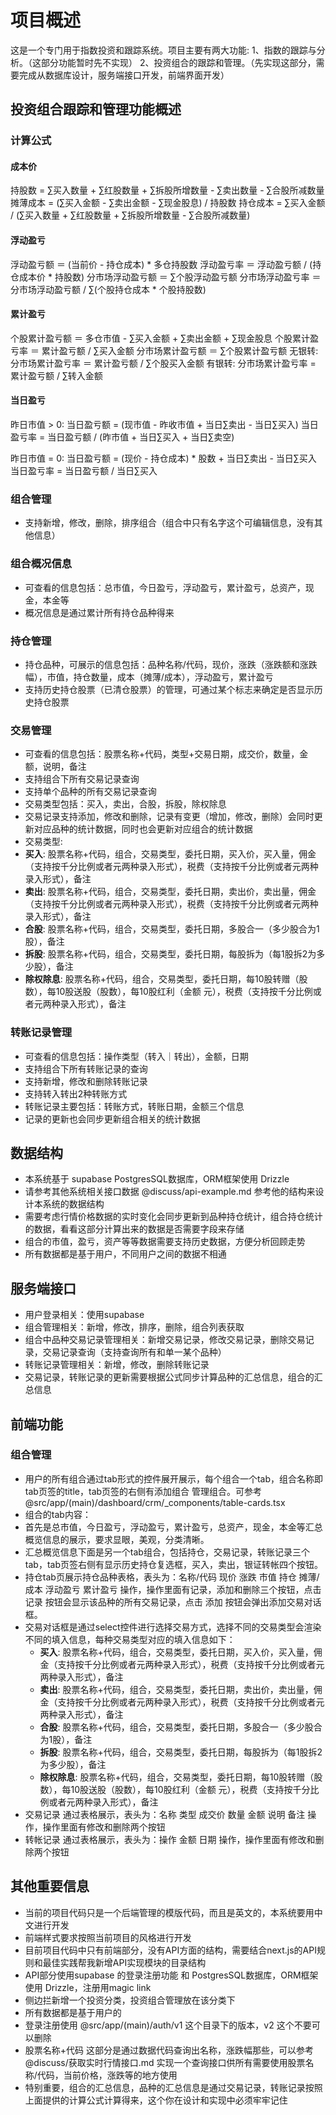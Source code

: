 # 项目概述
这是一个专门用于指数投资和跟踪系统。项目主要有两大功能: 
1、指数的跟踪与分析。（这部分功能暂时先不实现）
2、投资组合的跟踪和管理。（先实现这部分，需要完成从数据库设计，服务端接口开发，前端界面开发）

## 投资组合跟踪和管理功能概述

### 计算公式 ###
#### 成本价 ####
持股数 = ∑买入数量 + ∑红股数量 + ∑拆股所增数量 - ∑卖出数量 - ∑合股所减数量
摊薄成本 = (∑买入金额 - ∑卖出金额 - ∑现金股息) / 持股数
持仓成本 = ∑买入金额 / (∑买入数量 + ∑红股数量 + ∑拆股所增数量 - ∑合股所减数量)

#### 浮动盈亏 ####
浮动盈亏额 ＝ (当前价 - 持仓成本) * 多仓持股数
浮动盈亏率 ＝ 浮动盈亏额 / (持仓成本价 * 持股数)
分市场浮动盈亏额 ＝ ∑个股浮动盈亏额
分市场浮动盈亏率 ＝ 分市场浮动盈亏额 / ∑(个股持仓成本 * 个股持股数)

#### 累计盈亏 ####
个股累计盈亏额 ＝ 多仓市值 - ∑买入金额 + ∑卖出金额 + ∑现金股息
个股累计盈亏率 ＝ 累计盈亏额 / ∑买入金额
分市场累计盈亏额 ＝ ∑个股累计盈亏额
无银转: 分市场累计盈亏率 ＝ 累计盈亏额 / ∑个股买入金额
有银转: 分市场累计盈亏率 = 累计盈亏额 / ∑转入金额

#### 当日盈亏 ####
昨日市值 > 0:
当日盈亏额 = (现市值 - 昨收市值 + 当日∑卖出 - 当日∑买入)
当日盈亏率 = 当日盈亏额 / (昨市值 + 当日∑买入 + 当日∑卖空)

昨日市值 = 0:
当日盈亏额 = (现价 - 持仓成本) * 股数 + 当日∑卖出 - 当日∑买入
当日盈亏率 = 当日盈亏额 / 当日∑买入


### 组合管理 ###
 - 支持新增，修改，删除，排序组合（组合中只有名字这个可编辑信息，没有其他信息）

### 组合概况信息 ###
 - 可查看的信息包括：总市值，今日盈亏，浮动盈亏，累计盈亏，总资产，现金，本金等
 - 概况信息是通过累计所有持仓品种得来

### 持仓管理 ###
 - 持仓品种，可展示的信息包括：品种名称/代码，现价，涨跌（涨跌额和涨跌幅），市值，持仓数量，成本（摊薄/成本），浮动盈亏，累计盈亏
 - 支持历史持仓股票（已清仓股票）的管理，可通过某个标志来确定是否显示历史持仓股票
### 交易管理 ###
 - 可查看的信息包括：股票名称+代码，类型+交易日期，成交价，数量，金额，说明，备注
 - 支持组合下所有交易记录查询
 - 支持单个品种的所有交易记录查询
 - 交易类型包括：买入，卖出，合股，拆股，除权除息
 - 交易记录支持添加，修改和删除，记录有变更（增加，修改，删除）会同时更新对应品种的统计数据，同时也会更新对应组合的统计数据
 - 交易类型:
  - **买入**: 股票名称+代码，组合，交易类型，委托日期，买入价，买入量，佣金（支持按千分比例或者元两种录入形式），税费（支持按千分比例或者元两种录入形式），备注
  - **卖出**: 股票名称+代码，组合，交易类型，委托日期，卖出价，卖出量，佣金（支持按千分比例或者元两种录入形式），税费（支持按千分比例或者元两种录入形式），备注
  - **合股**: 股票名称+代码，组合，交易类型，委托日期，多股合一（多少股合为1股），备注
  - **拆股**: 股票名称+代码，组合，交易类型，委托日期，每股拆为（每1股拆2为多少股），备注
  - **除权除息**: 股票名称+代码，组合，交易类型，委托日期，每10股转赠（股数），每10股送股（股数），每10股红利（金额 元），税费（支持按千分比例或者元两种录入形式），备注

### 转账记录管理 ###
 - 可查看的信息包括：操作类型（转入｜转出），金额，日期
 - 支持组合下所有转账记录的查询
 - 支持新增，修改和删除转账记录
 - 支持转入转出2种转账方式
 - 转账记录主要包括：转账方式，转账日期，金额三个信息
 - 记录的更新也会同步更新组合相关的统计数据
    

## 数据结构
 - 本系统基于 supabase PostgresSQL数据库，ORM框架使用 Drizzle
 - 请参考其他系统相关接口数据 @discuss/api-example.md 参考他的结构来设计本系统的数据结构
 - 需要考虑行情价格数据的实时变化会同步更新到品种持仓统计，组合持仓统计的数据，看看这部分计算出来的数据是否需要字段来存储
 - 组合的市值，盈亏，资产等等数据需要支持历史数据，方便分析回顾走势
 - 所有数据都是基于用户，不同用户之间的数据不相通

## 服务端接口
 - 用户登录相关：使用supabase
 - 组合管理相关：新增，修改，排序，删除，组合列表获取
 - 组合中品种交易记录管理相关：新增交易记录，修改交易记录，删除交易记录，交易记录查询（支持查询所有和单一某个品种）
 - 转账记录管理相关：新增，修改，删除转账记录
 - 交易记录，转账记录的更新需要根据公式同步计算品种的汇总信息，组合的汇总信息

## 前端功能
### 组合管理 ###
 - 用户的所有组合通过tab形式的控件展开展示，每个组合一个tab，组合名称即tab页签的title，tab页签的右侧有添加组合 管理组合。可参考@src/app/(main)/dashboard/crm/_components/table-cards.tsx
 - 组合的tab内容：
  - 首先是总市值，今日盈亏，浮动盈亏，累计盈亏，总资产，现金，本金等汇总概览信息的展示，要求显眼，美观，分类清晰。
  - 汇总概览信息下面是另一个tab组合，包括持仓，交易记录，转账记录三个tab，tab页签右侧有显示历史持仓复选框，买入，卖出，银证转帐四个按钮。
  - 持仓tab页展示持仓品种表格，表头为：名称/代码 现价 涨跌 市值 持仓 摊薄/成本 浮动盈亏 累计盈亏 操作，操作里面有记录，添加和删除三个按钮，点击 记录 按钮会显示该品种的所有交易记录，点击 添加 按钮会弹出添加交易对话框。
  - 交易对话框是通过select控件进行选择交易方式，选择不同的交易类型会渲染不同的填入信息，每种交易类型对应的填入信息如下：
    - **买入**: 股票名称+代码，组合，交易类型，委托日期，买入价，买入量，佣金（支持按千分比例或者元两种录入形式），税费（支持按千分比例或者元两种录入形式），备注
    - **卖出**: 股票名称+代码，组合，交易类型，委托日期，卖出价，卖出量，佣金（支持按千分比例或者元两种录入形式），税费（支持按千分比例或者元两种录入形式），备注
    - **合股**: 股票名称+代码，组合，交易类型，委托日期，多股合一（多少股合为1股），备注
    - **拆股**: 股票名称+代码，组合，交易类型，委托日期，每股拆为（每1股拆2为多少股），备注
    - **除权除息**: 股票名称+代码，组合，交易类型，委托日期，每10股转赠（股数），每10股送股（股数），每10股红利（金额 元），税费（支持按千分比例或者元两种录入形式），备注
  - 交易记录 通过表格展示，表头为：名称 类型 成交价 数量 金额 说明 备注 操作，操作里面有修改和删除两个按钮
  - 转帐记录 通过表格展示，表头为：操作 金额 日期 操作，操作里面有修改和删除两个按钮

## 其他重要信息
 - 当前的项目代码只是一个后端管理的模版代码，而且是英文的，本系统要用中文进行开发
 - 前端样式要求按照当前项目的风格进行开发
 - 目前项目代码中只有前端部分，没有API方面的结构，需要结合next.js的API规则和最佳实践帮我新增API实现模块的目录结构
 - API部分使用supabase 的登录注册功能 和 PostgresSQL数据库，ORM框架使用 Drizzle，注册用magic link
 - 侧边拦新增一个投资分类，投资组合管理放在该分类下
 - 所有数据都是基于用户的
 - 登录注册使用 @src/app/(main)/auth/v1 这个目录下的版本，v2 这个不要可以删除
 - 股票名称+代码 这部分是通过数据代码查询出名称，涨跌幅那些，可以参考 @discuss/获取实时行情接口.md 实现一个查询接口供所有需要使用股票名称/代码，当前价格，涨跌等的地方使用
 - 特别重要，组合的汇总信息，品种的汇总信息是通过交易记录，转账记录按照上面提供的计算公式计算得来，这个你在设计和实现中必须牢牢记住

